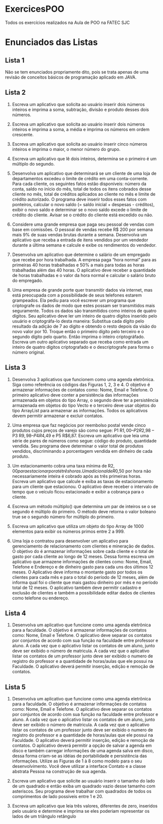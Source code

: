 # ExercicesPOO
Todos os exercícios realizados na Aula de POO na FATEC SJC

# Enunciados das Listas
## Lista 1
Não se tem enunciados propriamente dito, pois se trata apenas de uma revisão de conceitos básicos de programação aplicado em JAVA.

## Lista 2
1. Escreva um aplicativo que solicita ao usuário inserir dois números inteiros e imprima a soma, subtração, divisão e produto desses dois números.

2. Escreva um aplicativo que solicita ao usuário inserir dois números inteiros e imprima a soma, a média e imprima os números em ordem crescente.

3. Escreva um aplicativo que solicita ao usuário inserir cinco números inteiros e imprima o maior, o menor número do grupo.

4. Escreva um aplicativo que lê dois inteiros, determina se o primeiro é um múltiplo do segundo.

5. Desenvolva um aplicativo que determinará se um cliente de uma loja de departamentos excedeu o limite de crédito em uma conta-corrente. Para cada cliente, os seguintes fatos estão disponíveis: número da conta, saldo no início do mês, total de todos os itens cobrados desse cliente no mês, total de créditos aplicados ao cliente no mês e limite de crédito autorizado. O programa deve inserir todos esses fatos com ponteiros, calcular o novo saldo (= saldo inicial + despesas - créditos), exibir o novo saldo e determinar se o novo saldo excede o limite de crédito do cliente. Avisar se o crédito do cliente está excedido ou não.

6. Considere uma grande empresa que paga seu pessoal de vendas com base em comissões. O pessoal de vendas recebe R$ 200 por semana mais 9% de suas vendas brutas durante a semana. Desenvolva um aplicativo que receba a entrada de itens vendidos por um vendedor durante a última semana e calcule e exibe os rendimentos do vendedor.

7. Desenvolva um aplicativo que determine o salário de um empregado que recebe por hora trabalhada. A empresa paga “hora normal” para as primeiras 40 horas trabalhadas e 50% a mais para todas as horas trabalhadas além das 40 horas. O aplicativo deve receber a quantidade de horas trabalhadas e o valor da hora normal e calcular o salário bruto do empregado.

8. Uma empresa de grande porte quer transmitir dados via internet, mas está preocupada com a possibilidade de seus telefones estarem grampeados. Ela pediu para você escrever um programa que criptografe os dados de modo que estes possam
ser transmitidos mais seguramente. Todos os dados são transmitidos como inteiros de quatro dígitos. Seu aplicativo deve ler um inteiro de quatro dígitos inserido pelo usuário e criptográfa-lo desta maneira: Substitua cada dígito pelo resultado da adição de 7 ao dígito e obtendo o resto depois da visão do novo valor por 10. Troque então o primeiro dígito pelo terceiro e o segundo dígito pelo quarto. Então imprima o inteiro criptográfado. Escreva um outro aplicativo separado que receba como entrada um inteiro de quatro dígitos criptografado e o descriptografe para forma o número original.

## Lista 3
1. Desenvolva 3 aplicativos que funcionem como uma agenda eletrônica. Siga como referência os códigos das Figuras 1, 2, 3 e 4. O objetivo é armazenar informações de contatos como: Nome, Email e Telefone. O primeiro aplicativo deve conter a persistência das informações armazenada em objetos do tipo Array, o segundo deve ter a persistência armazenada em objetos do tipo Vecto<E> e o terceiro deve usar objetos do tipo ArrayList<E> para armazenar as informações. Todos os aplicativos devem permitir armazenar e excluir contatos.

2. Uma empresa que faz negócios por reembolso postal vende cinco produtos cujos preços de varejo são como segue: P1 R$1,00 – P2 R$2,98 – P3 R$9,98 – P4 R$4,49 e P5 R$6,87. Escreva um aplicativo que leia uma série de pares de números como segue: código do produto, quantidade vendida. Seu programa deve determinar o valor total de produtos vendidos, discriminando a porcentagem vendida em dinheiro de cada produto.

3. Um estacionamento cobra uma taxa mínima de R$2,00 para estacionar por até três horas. Um adicional de R$0,50 por hora não necessariamente inteira é cobrado após as três primeiras horas. Escreva um aplicativo que calcule e exiba as taxas de estacionamento para um cliente que estacionou. O aplicativo deve receber o intervalo de tempo que o veículo ficou estacionado e exibir a cobrança para o cliente.

4. Escreva um método múltiplo() que determina um par de inteiros se o se segundo é múltiplo do primeiro. O método deve retorna o valor boleano true se o segundo número for múltiplo do primeiro.

5. Escreva um aplicativo que utiliza um objeto do tipo Array de 1000 elementos para exibir os números primos entre 2 a 999.

6. Uma loja o contratou para desenvolver um aplicativo para gerenciamento de relacionamento com clientes e mineração de dados. O objetivo do é armazenar informações sobre cada cliente e o total de gasto por cada cliente ao longo de 12 meses. Dessa forma escreva um aplicativo que armazene informações de clientes como: Nome, Email, Telefone e Endereço e de dinheiro gasto para cada uns dos últimos 12 meses. O Aplicativo deve informa o montante gasto por todos os clientes para cada mês e para o total do período de 12 meses, além de informa qual foi o cliente que mais gastou dinheiro por mês e no período total de 12 meses. O aplicativo também deve permitir cadastro e exclusão de clientes e também a possibilidade editar dados de clientes como telefone ou endereço.

## Lista 4
1. Desenvolva um aplicativo que funcione como uma agenda eletrônica para a faculdade. O objetivo é armazenar informações de contatos como: Nome, Email e Telefone. O aplicativo deve separar os contatos por conjuntos de acordo com sua função na faculdade entre professor e aluno. A cada vez que o aplicativo listar os contatos de um aluno, junto deve ser exibido o número de matricula. A cada vez que o aplicativo listar os contatos de um professor junto deve ser exibido o numero de registro do professor e a quantidade de horas/aulas que ele possui na Faculdade. O aplicativo deverá permitir inserção, edição e remoção de contatos.

## Lista 5
1. Desenvolva um aplicativo que funcione como uma agenda eletrônica para a faculdade. O objetivo é armazenar informações de contatos como: Nome, Email e Telefone. O aplicativo deve separar os contatos por conjuntos de acordo com sua função na faculdade entre professor e aluno. A cada vez que o aplicativo listar os contatos de um aluno, junto deve ser exibido o número de matricula. A cada vez que o aplicativo listar os contatos de um professor junto deve ser exibido o numero de registro do professor e a quantidade de horas/aulas que ele possui na Faculdade. O aplicativo deverá permitir inserção, edição e remoção de contatos.
O aplicativo deverá permitir a opção de salvar a agenda em disco e também carregar informações de uma agenda salva em disco, dessa forma criam-se as idéias de portabilidade e persistência das informações.
Utilize as Figuras de 1 à 8 como modelo para o seu desenvolvimento. Você deve utilizar a interface Contato e a classe abstrata Pessoa na construção de sua agenda.

2. Escreva um aplicativo que solicite ao usuário inserir o tamanho do lado de um quadrado e então exiba um quadrado vazio desse tamanho com asteriscos. Seu programa deve trabalhar com quadrados de todos os comprimentos de lado possíveis entre 1 e 20.

3. Escreva um aplicativo que leia três valores, diferentes de zero, inseridos pelo usuário e determine e imprima se eles poderiam representar os lados de um triângulo retângulo
